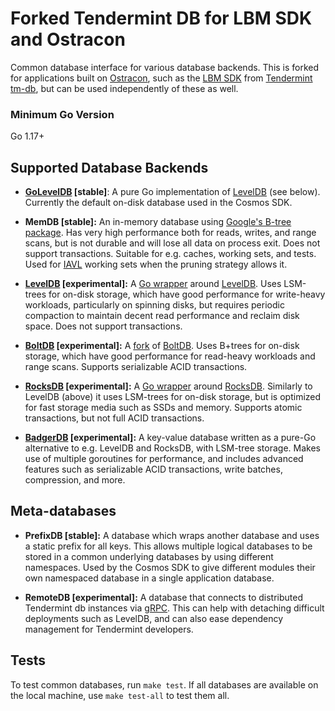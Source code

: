# Forked Tendermint DB for LBM SDK and Ostracon 

Common database interface for various database backends. This is forked for applications built on [Ostracon](https://github.com/line/ostracon), such as the [LBM SDK](https://github.com/line/lbm-sdk) from [Tendermint tm-db](https://github.com/tendermint/tm-db), but can be used independently of these as well.

### Minimum Go Version

Go 1.17+

## Supported Database Backends

- **[GoLevelDB](https://github.com/syndtr/goleveldb) [stable]**: A pure Go implementation of [LevelDB](https://github.com/google/leveldb) (see below). Currently the default on-disk database used in the Cosmos SDK.

- **MemDB [stable]:** An in-memory database using [Google's B-tree package](https://github.com/google/btree). Has very high performance both for reads, writes, and range scans, but is not durable and will lose all data on process exit. Does not support transactions. Suitable for e.g. caches, working sets, and tests. Used for [IAVL](https://github.com/tendermint/iavl) working sets when the pruning strategy allows it.

- **[LevelDB](https://github.com/google/leveldb) [experimental]:** A [Go wrapper](https://github.com/jmhodges/levigo) around [LevelDB](https://github.com/google/leveldb). Uses LSM-trees for on-disk storage, which have good performance for write-heavy workloads, particularly on spinning disks, but requires periodic compaction to maintain decent read performance and reclaim disk space. Does not support transactions.

- **[BoltDB](https://github.com/etcd-io/bbolt) [experimental]:** A [fork](https://github.com/etcd-io/bbolt) of [BoltDB](https://github.com/boltdb/bolt). Uses B+trees for on-disk storage, which have good performance for read-heavy workloads and range scans. Supports serializable ACID transactions.

- **[RocksDB](https://github.com/line/gorocksdb) [experimental]:** A [Go wrapper](https://github.com/line/gorocksdb) around [RocksDB](https://rocksdb.org). Similarly to LevelDB (above) it uses LSM-trees for on-disk storage, but is optimized for fast storage media such as SSDs and memory. Supports atomic transactions, but not full ACID transactions.

- **[BadgerDB](https://github.com/dgraph-io/badger) [experimental]:** A key-value database written as a pure-Go alternative to e.g. LevelDB and RocksDB, with LSM-tree storage. Makes use of multiple goroutines for performance, and includes advanced features such as serializable ACID transactions, write batches, compression, and more.

## Meta-databases

- **PrefixDB [stable]:** A database which wraps another database and uses a static prefix for all keys. This allows multiple logical databases to be stored in a common underlying databases by using different namespaces. Used by the Cosmos SDK to give different modules their own namespaced database in a single application database.

- **RemoteDB [experimental]:** A database that connects to distributed Tendermint db instances via [gRPC](https://grpc.io/). This can help with detaching difficult deployments such as LevelDB, and can also ease dependency management for Tendermint developers.

## Tests

To test common databases, run `make test`. If all databases are available on the local machine, use `make test-all` to test them all.
